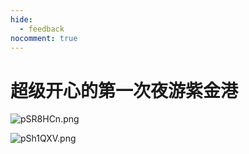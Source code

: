 ```yaml
---
hide:
  - feedback
nocomment: true
---
```


# 超级开心的第一次夜游紫金港

![pSR8HCn.png](https://s1.ax1x.com/2023/02/08/pSR8HCn.png)

![pSh1QXV.png](https://s1.ax1x.com/2023/02/10/pSh1QXV.png)